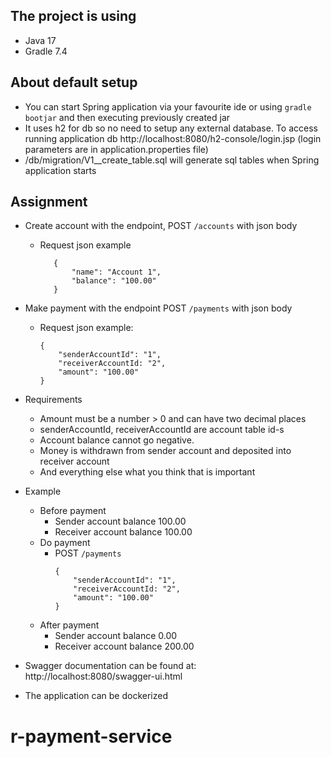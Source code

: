## The project is using 
* Java 17
* Gradle 7.4

## About default setup
* You can start Spring application via your favourite ide or using `gradle bootjar` and then executing previously created jar
* It uses h2 for db so no need to setup any external database. To access running application db http://localhost:8080/h2-console/login.jsp (login parameters are in application.properties file)
* /db/migration/V1__create_table.sql will generate sql tables when Spring application starts

## Assignment
* Create account with the endpoint, POST `/accounts` with json body 
    * Request json example
       ```
          {
              "name": "Account 1",
              "balance": "100.00"
          }
      ```
* Make payment with the endpoint POST `/payments` with json body 
    * Request json example:
        ```
        {
            "senderAccountId": "1",
            "receiverAccountId: "2",
            "amount": "100.00"
        }
      ```
* Requirements
    * Amount must be a number > 0 and can have two decimal places
    * senderAccountId, receiverAccountId are account table id-s 
    * Account balance cannot go negative.
    * Money is withdrawn from sender account and deposited into receiver account 
    * And everything else what you think that is important
* Example
    * Before payment
        * Sender account balance 100.00
        * Receiver account balance 100.00
    * Do payment
        *  POST `/payments`
            ```
            {
                "senderAccountId": "1",
                "receiverAccountId: "2",
                "amount": "100.00"
            }
            ```
    * After payment
        * Sender account balance 0.00
        * Receiver account balance 200.00
    
* Swagger documentation can be found at: http://localhost:8080/swagger-ui.html
* The application can be dockerized
# r-payment-service
